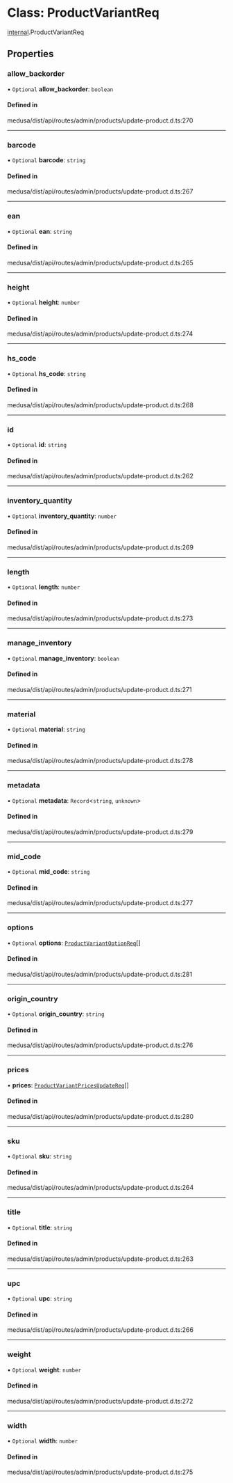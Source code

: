 # Class: ProductVariantReq

[internal](../modules/internal-20.md).ProductVariantReq

## Properties

### allow\_backorder

• `Optional` **allow\_backorder**: `boolean`

#### Defined in

medusa/dist/api/routes/admin/products/update-product.d.ts:270

___

### barcode

• `Optional` **barcode**: `string`

#### Defined in

medusa/dist/api/routes/admin/products/update-product.d.ts:267

___

### ean

• `Optional` **ean**: `string`

#### Defined in

medusa/dist/api/routes/admin/products/update-product.d.ts:265

___

### height

• `Optional` **height**: `number`

#### Defined in

medusa/dist/api/routes/admin/products/update-product.d.ts:274

___

### hs\_code

• `Optional` **hs\_code**: `string`

#### Defined in

medusa/dist/api/routes/admin/products/update-product.d.ts:268

___

### id

• `Optional` **id**: `string`

#### Defined in

medusa/dist/api/routes/admin/products/update-product.d.ts:262

___

### inventory\_quantity

• `Optional` **inventory\_quantity**: `number`

#### Defined in

medusa/dist/api/routes/admin/products/update-product.d.ts:269

___

### length

• `Optional` **length**: `number`

#### Defined in

medusa/dist/api/routes/admin/products/update-product.d.ts:273

___

### manage\_inventory

• `Optional` **manage\_inventory**: `boolean`

#### Defined in

medusa/dist/api/routes/admin/products/update-product.d.ts:271

___

### material

• `Optional` **material**: `string`

#### Defined in

medusa/dist/api/routes/admin/products/update-product.d.ts:278

___

### metadata

• `Optional` **metadata**: `Record`<`string`, `unknown`\>

#### Defined in

medusa/dist/api/routes/admin/products/update-product.d.ts:279

___

### mid\_code

• `Optional` **mid\_code**: `string`

#### Defined in

medusa/dist/api/routes/admin/products/update-product.d.ts:277

___

### options

• `Optional` **options**: [`ProductVariantOptionReq`](internal-20.ProductVariantOptionReq-3.md)[]

#### Defined in

medusa/dist/api/routes/admin/products/update-product.d.ts:281

___

### origin\_country

• `Optional` **origin\_country**: `string`

#### Defined in

medusa/dist/api/routes/admin/products/update-product.d.ts:276

___

### prices

• **prices**: [`ProductVariantPricesUpdateReq`](internal-20.ProductVariantPricesUpdateReq.md)[]

#### Defined in

medusa/dist/api/routes/admin/products/update-product.d.ts:280

___

### sku

• `Optional` **sku**: `string`

#### Defined in

medusa/dist/api/routes/admin/products/update-product.d.ts:264

___

### title

• `Optional` **title**: `string`

#### Defined in

medusa/dist/api/routes/admin/products/update-product.d.ts:263

___

### upc

• `Optional` **upc**: `string`

#### Defined in

medusa/dist/api/routes/admin/products/update-product.d.ts:266

___

### weight

• `Optional` **weight**: `number`

#### Defined in

medusa/dist/api/routes/admin/products/update-product.d.ts:272

___

### width

• `Optional` **width**: `number`

#### Defined in

medusa/dist/api/routes/admin/products/update-product.d.ts:275
